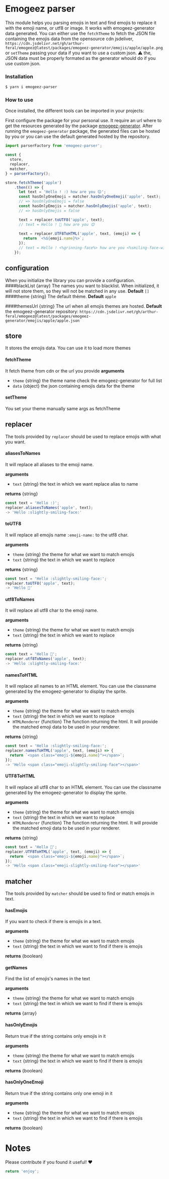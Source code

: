 # Emogeez parser

This module helps you parsing emojis in text and find emojis to replace it with the emoji name, or utf8 or image.
It works with emogeez-generator data generated. You can either use the `fetchTheme` to fetch the JSON file containing the emojis data from the opensource cdn jsdeliver,
`https://cdn.jsdelivr.net/gh/arthur-feral/emogeez@latest/packages/emogeez-generator/emojis/apple/apple.png`
or `setTheme` passing your data if you want to use a custom json. :warning: the, JSON data must be properly formated as the generator whould do if you use custom json.

### Installation 
```bash
$ yarn i emogeez-parser
```

### How to use

Once installed, the different tools can be imported in your projects:

First configure the package for your personal use.
It require an url where to get the resources generated by the package [emogeez-generator](https://github.com/arthur-feral/emogeez/tree/master/packages/emogeez-generator).
After running the `emogeez-generator` package, the generated files can be hosted by you or you can use the default generated hosted by the repository.

```javascript
import parserFactory from 'emogeez-parser';

const {
  store,
  replacer,
  matcher,
} = parserFactory();

store.fetchTheme('apple')
    .then(() => {
      let text = 'Hello ! :) how are you 😊';
      const hasOnlyOneEmoji = matcher.hasOnlyOneEmoji('apple', text);
      // => hasOnlyOneEmoji = false
      const hasOnlyEmojis = matcher.hasOnlyEmojis('apple', text);
      // => hasOnlyEmojis = false

      text = replacer.toUTF8('apple', text);
      // text = Hello ! 🙂 how are you 😊
      
      text = replacer.UTF8ToHTML('apple', text, (emoji) => {
        return `<%${emoji.name}%>`;
      });
      // text = Hello ! <%grinning-face%> how are you <%smiling-face-with-smiling-eyes%>
    });
```

configuration
-
When you initialize the library you can provide a configuration.
####blackList {array<string>} 
The names you want to blacklist. When initialized, it will not store them, so they will not be matched in any use.
**Default** `[]`
####theme {string} 
The default thème.
**Default** `apple`

####themesUrl {string} 
The url when all emojis themes are hosted. 
**Default** the emogeez-generator repository: `https://cdn.jsdelivr.net/gh/arthur-feral/emogeez@latest/packages/emogeez-generator/emojis/apple/apple.json`


store
-
It stores the emojis data. You can use it to load more themes

#### fetchTheme
It fetch theme from cdn or the url you provide
**arguments**
- `theme` {string} the theme name check the emogeez-generator for full list
- `data` {object} the json containing emojis data for the theme

#### setTheme
You set your theme manually
same args as fetchTheme

replacer
-
The tools provided by `replacer` should be used to replace emojis with what you want.

#### aliasesToNames
It will replace all aliases to the emoji name.

**arguments**
- `text` {string} the text in which we want replace alias to name

**returns** {string}

```javascript
const text = 'Hello :)';
replacer.aliasesToNames('apple', text);
-> 'Hello :slightly-smiling-face:'
```
#### toUTF8
It will replace all emojis name `:emoji-name:` to the utf8 char.

**arguments**
- `theme` {string} the theme for what we want to match emojis
- `text` {string} the text in which we want to replace

**returns** {string}

```javascript
const text = 'Hello :slightly-smiling-face:';
replacer.toUTF8('apple', text);
-> 'Hello 🙂'
```

#### utf8ToNames
It will replace all utf8 char to the emoji name.

**arguments**
- `theme` {string} the theme for what we want to match emojis
- `text` {string} the text in which we want to replace

**returns** {string}

```javascript
const text = 'Hello 🙂';
replacer.utf8ToNames('apple', text);
-> 'Hello :slightly-smiling-face:'
```

#### namesToHTML
It will replace all names to an HTML element. You can use the classname generated by the emogeez-generator to display the sprite.

**arguments**
- `theme` {string} the theme for what we want to match emojis
- `text` {string} the text in which we want to replace
- `HTMLRenderer` {function} The function returning the html. It will provide the matched emoji data to be used in your renderer.

**returns** {string}

```javascript
const text = 'Hello :slightly-smiling-face:';
replacer.namesToHTML('apple', text, (emoji) => {
  return `<span class="emoji-${emoji.name}"></span>`;
});
-> 'Hello <span class="emoji-slightly-smiling-face"></span>'
```

#### UTF8ToHTML
It will replace all utf8 char to an HTML element. You can use the classname generated by the emogeez-generator to display the sprite.

**arguments**
- `theme` {string} the theme for what we want to match emojis
- `text` {string} the text in which we want to replace
- `HTMLRenderer` {function} The function returning the html. It will provide the matched emoji data to be used in your renderer.

**returns** {string}

```javascript
const text = 'Hello 🙂';
replacer.UTF8ToHTML('apple', text, (emoji) => {
  return `<span class="emoji-${emoji.name}"></span>`;
});
-> 'Hello <span class="emoji-slightly-smiling-face"></span>'
```


matcher
-
The tools provided by `matcher` should be used to find or match emojis in text.

#### hasEmojis
If you want to check if there is emojis in a text.

**arguments**
- `theme` {string} the theme for what we want to match emojis
- `text` {string} the text in which we want to find if there is emojis

**returns** {boolean}

#### getNames
Find the list of emojis's names in the text

**arguments**
- `theme` {string} the theme for what we want to match emojis
- `text` {string} the text in which we want to find if there is emojis

**returns** {array<string>}

#### hasOnlyEmojis
Return true if the string contains only emojis in it

**arguments**
- `theme` {string} the theme for what we want to match emojis
- `text` {string} the text in which we want to find if there is emojis

**returns** {boolean}

#### hasOnlyOneEmoji
Return true if the string contains only one emoji in it

**arguments**
- `theme` {string} the theme for what we want to match emojis
- `text` {string} the text in which we want to find if there is emojis

**returns** {boolean}

# Notes

Please contribute if you found it useful! ❤️

```javascript
return 'enjoy';
```

